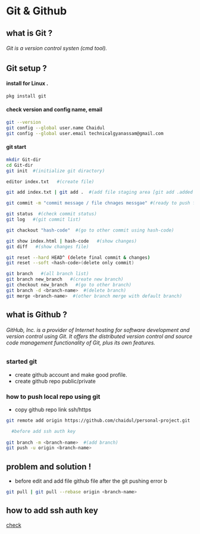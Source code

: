 # Git & Github

## what is Git ?
###### Git is a version control systen (cmd tool).

## Git setup ?
#### install for Linux .
```bash
pkg install git
```
#### check version and config name, email
```bash
git --version
git config --global user.name Chaidul
git config --global user.email technicalgyanassam@gmail.com
```
#### git start
```bash
mkdir Git-dir
cd Git-dir
git init  #(initialize git diractory)

editor index.txt   #(create file)

git add index.txt | git add .  #(add file staging area [git add .added all file])

git commit -m "commit message / file chnages messgae" #(ready to push file)

git status  #(check commit status)
git log   #(git commit list)

git chackout "hash-code"  #(go to other commit using hash-code)

git show index.html | hash-code   #(show changes)
git diff   #(show changes file)

git reset --hard HEAD^ (delete final commit & changes)
git reset --soft <hash-code>(delete only commit)

git branch   #(all branch list)
git branch new_branch   #(create new branch)
git checkout new_branch   #(go to other branch)
git branch -d <branch-name>  #(delete branch)
git merge <branch-name>  #(other branch merge with default branch)


```
## what is Github ?
 ###### GitHub, Inc. is a provider of Internet hosting for software development and version control using Git. It offers the distributed version control and source code management functionality of Git, plus its own features.

### started git
 - create github account and make good profile.
 - create github repo public/private

### how to push local repo using git
 - copy github repo link ssh/https

```bash
git remote add origin https://github.com/chaidul/personal-project.git   #(add remote link, origin is alias name)

  #before add ssh auth key
  
git branch -m <branch-name>  #(add branch)
git push -u origin <branch-name>

```

## problem and solution !

- before edit and add file github file after the git pushing error b
```bash
git pull | git pull --rebase origin <branch-name>

```

## how to add ssh auth key
[check](git-github/add-ssh.md)



 
 
